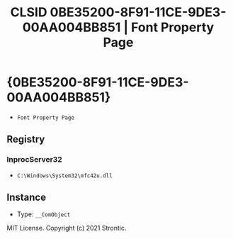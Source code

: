 ﻿---
title: "CLSID 0BE35200-8F91-11CE-9DE3-00AA004BB851 | Font Property Page"
excerpt: What is COM-Object CLSID 0BE35200-8F91-11CE-9DE3-00AA004BB851?
---

# {0BE35200-8F91-11CE-9DE3-00AA004BB851}

* `Font Property Page`

## Registry


### InprocServer32

* `C:\Windows\System32\mfc42u.dll`

## Instance

* Type: `__ComObject`

MIT License. Copyright (c) 2021 Strontic.


